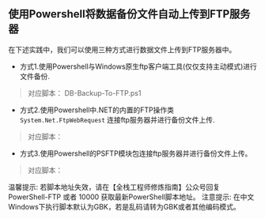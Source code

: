 ## 使用Powershell将数据备份文件自动上传到FTP服务器

在下述实践中，我们可以使用三种方式进行数据文件上传到FTP服务器中。
- 方式1.使用Powershell与Windows原生ftp客户端工具(仅仅支持主动模式)进行文件备份.
> 对应脚本： DB-Backup-To-FTP.ps1

- 方式2.使用Powershell中.NET的内置的FTP操作类 `System.Net.FtpWebRequest` 连接ftp服务器并进行备份文件上传.
> 对应脚本：

- 方式3.使用Powershell的PSFTP模块包连接ftp服务器并进行备份文件上传。
> 对应脚本：


温馨提示: 若脚本地址失效，请在【全栈工程师修炼指南】公众号回复 PowerShell-FTP 或者 10000 获取最新PowerShell脚本地址。
注意提示: 在中文Windows下执行脚本默认为GBK，若是乱码请转为GBK或者其他编码模式。
